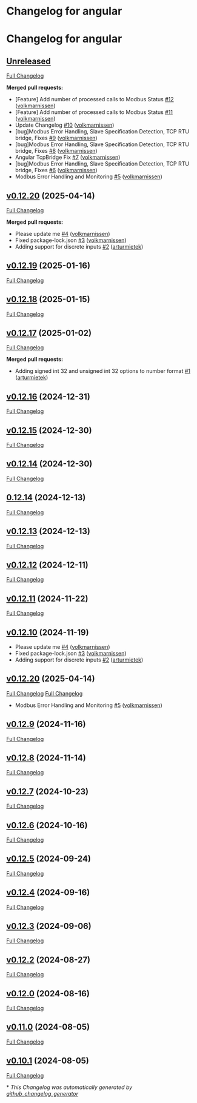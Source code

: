# Changelog for angular
# Changelog for angular

## [Unreleased](https://github.com/modbus2mqtt/angular/tree/HEAD)

[Full Changelog](https://github.com/modbus2mqtt/angular/compare/v0.12.20...HEAD)

**Merged pull requests:**

- \[Feature\] Add number of processed calls to Modbus Status [\#12](https://github.com/modbus2mqtt/angular/pull/12) ([volkmarnissen](https://github.com/volkmarnissen))
- \[Feature\] Add number of processed calls to Modbus Status [\#11](https://github.com/modbus2mqtt/angular/pull/11) ([volkmarnissen](https://github.com/volkmarnissen))
- Update Changelog [\#10](https://github.com/modbus2mqtt/angular/pull/10) ([volkmarnissen](https://github.com/volkmarnissen))
- \[bug\]Modbus Error Handling, Slave Specification Detection, TCP RTU bridge, Fixes [\#9](https://github.com/modbus2mqtt/angular/pull/9) ([volkmarnissen](https://github.com/volkmarnissen))
- \[bug\]Modbus Error Handling, Slave Specification Detection, TCP RTU bridge, Fixes [\#8](https://github.com/modbus2mqtt/angular/pull/8) ([volkmarnissen](https://github.com/volkmarnissen))
- Angular TcpBridge Fix [\#7](https://github.com/modbus2mqtt/angular/pull/7) ([volkmarnissen](https://github.com/volkmarnissen))
- \[bug\]Modbus Error Handling, Slave Specification Detection, TCP RTU bridge, Fixes [\#6](https://github.com/modbus2mqtt/angular/pull/6) ([volkmarnissen](https://github.com/volkmarnissen))
- Modbus Error Handling and Monitoring [\#5](https://github.com/modbus2mqtt/angular/pull/5) ([volkmarnissen](https://github.com/volkmarnissen))

## [v0.12.20](https://github.com/modbus2mqtt/angular/tree/v0.12.20) (2025-04-14)

[Full Changelog](https://github.com/modbus2mqtt/angular/compare/v0.12.19...v0.12.20)

**Merged pull requests:**

- Please update me [\#4](https://github.com/modbus2mqtt/angular/pull/4) ([volkmarnissen](https://github.com/volkmarnissen))
- Fixed package-lock.json [\#3](https://github.com/modbus2mqtt/angular/pull/3) ([volkmarnissen](https://github.com/volkmarnissen))
- Adding support for discrete inputs [\#2](https://github.com/modbus2mqtt/angular/pull/2) ([arturmietek](https://github.com/arturmietek))

## [v0.12.19](https://github.com/modbus2mqtt/angular/tree/v0.12.19) (2025-01-16)

[Full Changelog](https://github.com/modbus2mqtt/angular/compare/v0.12.18...v0.12.19)

## [v0.12.18](https://github.com/modbus2mqtt/angular/tree/v0.12.18) (2025-01-15)

[Full Changelog](https://github.com/modbus2mqtt/angular/compare/v0.12.17...v0.12.18)

## [v0.12.17](https://github.com/modbus2mqtt/angular/tree/v0.12.17) (2025-01-02)

[Full Changelog](https://github.com/modbus2mqtt/angular/compare/v0.12.16...v0.12.17)

**Merged pull requests:**

- Adding signed int 32 and unsigned int 32 options to number format [\#1](https://github.com/modbus2mqtt/angular/pull/1) ([arturmietek](https://github.com/arturmietek))

## [v0.12.16](https://github.com/modbus2mqtt/angular/tree/v0.12.16) (2024-12-31)

[Full Changelog](https://github.com/modbus2mqtt/angular/compare/v0.12.15...v0.12.16)

## [v0.12.15](https://github.com/modbus2mqtt/angular/tree/v0.12.15) (2024-12-30)

[Full Changelog](https://github.com/modbus2mqtt/angular/compare/v0.12.14...v0.12.15)

## [v0.12.14](https://github.com/modbus2mqtt/angular/tree/v0.12.14) (2024-12-30)

[Full Changelog](https://github.com/modbus2mqtt/angular/compare/0.12.14...v0.12.14)

## [0.12.14](https://github.com/modbus2mqtt/angular/tree/0.12.14) (2024-12-13)

[Full Changelog](https://github.com/modbus2mqtt/angular/compare/v0.12.13...0.12.14)

## [v0.12.13](https://github.com/modbus2mqtt/angular/tree/v0.12.13) (2024-12-13)

[Full Changelog](https://github.com/modbus2mqtt/angular/compare/v0.12.12...v0.12.13)

## [v0.12.12](https://github.com/modbus2mqtt/angular/tree/v0.12.12) (2024-12-11)

[Full Changelog](https://github.com/modbus2mqtt/angular/compare/v0.12.11...v0.12.12)

## [v0.12.11](https://github.com/modbus2mqtt/angular/tree/v0.12.11) (2024-11-22)

[Full Changelog](https://github.com/modbus2mqtt/angular/compare/v0.12.10...v0.12.11)

## [v0.12.10](https://github.com/modbus2mqtt/angular/tree/v0.12.10) (2024-11-19)

- Please update me [\#4](https://github.com/modbus2mqtt/angular/pull/4) ([volkmarnissen](https://github.com/volkmarnissen))
- Fixed package-lock.json [\#3](https://github.com/modbus2mqtt/angular/pull/3) ([volkmarnissen](https://github.com/volkmarnissen))
- Adding support for discrete inputs [\#2](https://github.com/modbus2mqtt/angular/pull/2) ([arturmietek](https://github.com/arturmietek))

## [v0.12.20](https://github.com/modbus2mqtt/angular/tree/v0.12.20) (2025-04-14)

[Full Changelog](https://github.com/modbus2mqtt/angular/compare/v0.12.19...v0.12.20)
[Full Changelog](https://github.com/volkmarnissen/angular/compare/v0.12.17...v0.12.18)
- Modbus Error Handling and Monitoring [\#5](https://github.com/modbus2mqtt/angular/pull/5) ([volkmarnissen](https://github.com/volkmarnissen))

## [v0.12.9](https://github.com/modbus2mqtt/angular/tree/v0.12.9) (2024-11-16)

[Full Changelog](https://github.com/modbus2mqtt/angular/compare/v0.12.8...v0.12.9)

## [v0.12.8](https://github.com/modbus2mqtt/angular/tree/v0.12.8) (2024-11-14)

[Full Changelog](https://github.com/modbus2mqtt/angular/compare/v0.12.7...v0.12.8)

## [v0.12.7](https://github.com/modbus2mqtt/angular/tree/v0.12.7) (2024-10-23)

[Full Changelog](https://github.com/modbus2mqtt/angular/compare/v0.12.6...v0.12.7)

## [v0.12.6](https://github.com/modbus2mqtt/angular/tree/v0.12.6) (2024-10-16)

[Full Changelog](https://github.com/modbus2mqtt/angular/compare/v0.12.5...v0.12.6)

## [v0.12.5](https://github.com/modbus2mqtt/angular/tree/v0.12.5) (2024-09-24)

[Full Changelog](https://github.com/modbus2mqtt/angular/compare/v0.12.4...v0.12.5)

## [v0.12.4](https://github.com/modbus2mqtt/angular/tree/v0.12.4) (2024-09-16)

[Full Changelog](https://github.com/modbus2mqtt/angular/compare/v0.12.3...v0.12.4)

## [v0.12.3](https://github.com/modbus2mqtt/angular/tree/v0.12.3) (2024-09-06)

[Full Changelog](https://github.com/modbus2mqtt/angular/compare/v0.12.2...v0.12.3)

## [v0.12.2](https://github.com/modbus2mqtt/angular/tree/v0.12.2) (2024-08-27)

[Full Changelog](https://github.com/modbus2mqtt/angular/compare/v0.12.0...v0.12.2)

## [v0.12.0](https://github.com/modbus2mqtt/angular/tree/v0.12.0) (2024-08-16)

[Full Changelog](https://github.com/modbus2mqtt/angular/compare/v0.11.0...v0.12.0)

## [v0.11.0](https://github.com/modbus2mqtt/angular/tree/v0.11.0) (2024-08-05)

[Full Changelog](https://github.com/modbus2mqtt/angular/compare/v0.10.1...v0.11.0)

## [v0.10.1](https://github.com/modbus2mqtt/angular/tree/v0.10.1) (2024-08-05)

[Full Changelog](https://github.com/modbus2mqtt/angular/compare/0b2169b1bceece9fa4c2c6940ef33dafe96ae43b...v0.10.1)



\* *This Changelog was automatically generated by [github_changelog_generator](https://github.com/github-changelog-generator/github-changelog-generator)*
